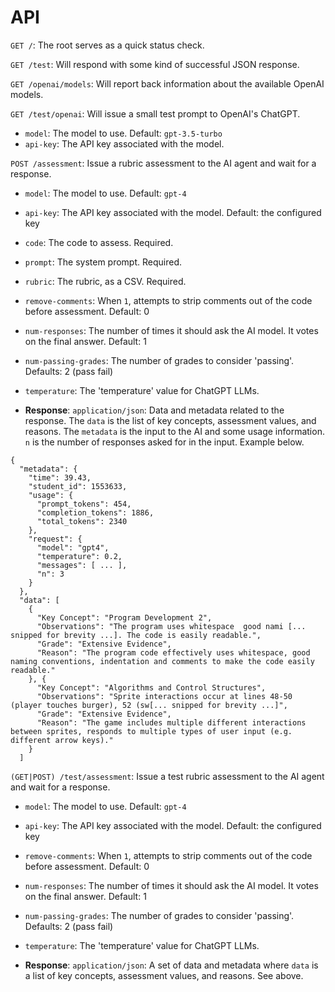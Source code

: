 # API

`GET /`: The root serves as a quick status check.

`GET /test`: Will respond with some kind of successful JSON response.

`GET /openai/models`: Will report back information about the available OpenAI models.

`GET /test/openai`: Will issue a small test prompt to OpenAI's ChatGPT.

* `model`: The model to use. Default: `gpt-3.5-turbo`
* `api-key`: The API key associated with the model.

`POST /assessment`: Issue a rubric assessment to the AI agent and wait for a response.

* `model`: The model to use. Default: `gpt-4`
* `api-key`: The API key associated with the model. Default: the configured key
* `code`: The code to assess. Required.
* `prompt`: The system prompt. Required.
* `rubric`: The rubric, as a CSV. Required.
* `remove-comments`: When `1`, attempts to strip comments out of the code before assessment. Default: 0
* `num-responses`: The number of times it should ask the AI model. It votes on the final answer. Default: 1
* `num-passing-grades`: The number of grades to consider 'passing'. Defaults: 2 (pass fail)
* `temperature`: The 'temperature' value for ChatGPT LLMs.

* **Response**: `application/json`: Data and metadata related to the response. The `data` is the list of key concepts, assessment values, and reasons. The `metadata` is the input to the AI and some usage information. `n` is the number of responses asked for in the input. Example below.

```
{
  "metadata": {
    "time": 39.43,
    "student_id": 1553633,
    "usage": {
      "prompt_tokens": 454,
      "completion_tokens": 1886,
      "total_tokens": 2340
    },
    "request": {
      "model": "gpt4",
      "temperature": 0.2,
      "messages": [ ... ],
      "n": 3
    }
  },
  "data": [
    {
      "Key Concept": "Program Development 2",
      "Observations": "The program uses whitespace  good nami [... snipped for brevity ...]. The code is easily readable.",
      "Grade": "Extensive Evidence",
      "Reason": "The program code effectively uses whitespace, good naming conventions, indentation and comments to make the code easily readable."
    }, {
      "Key Concept": "Algorithms and Control Structures",
      "Observations": "Sprite interactions occur at lines 48-50 (player touches burger), 52 (sw[... snipped for brevity ...]",
      "Grade": "Extensive Evidence",
      "Reason": "The game includes multiple different interactions between sprites, responds to multiple types of user input (e.g. different arrow keys)."
    }
  ]
```

`(GET|POST) /test/assessment`: Issue a test rubric assessment to the AI agent and wait for a response.

* `model`: The model to use. Default: `gpt-4`
* `api-key`: The API key associated with the model. Default: the configured key
* `remove-comments`: When `1`, attempts to strip comments out of the code before assessment. Default: 0
* `num-responses`: The number of times it should ask the AI model. It votes on the final answer. Default: 1
* `num-passing-grades`: The number of grades to consider 'passing'. Defaults: 2 (pass fail)
* `temperature`: The 'temperature' value for ChatGPT LLMs.

* **Response**: `application/json`: A set of data and metadata where `data` is a list of key concepts, assessment values, and reasons. See above.
